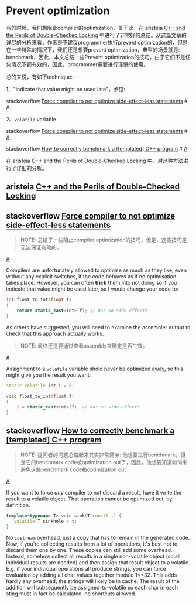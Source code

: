 # Prevent optimization

有的时候，我们想阻止compiler的optimization，关于此，在 aristeia [C++ and the Perils of Double-Checked Locking](https://www.aristeia.com/Papers/DDJ_Jul_Aug_2004_revised.pdf) 中进行了非常好的总结。从这篇文章的详尽的分析来看，作者是不建议programmer执行prevent optimization的，但是在一些特殊的情况下，我们还是想要prevent optimization，典型的场景就是: benchmark，因此，本文总结一些Prevent optimization的技巧，由于它们不是任何情况下都有效的，因此，programmer需要进行谨慎的使用。

总的来说，有如下technique:

1、"indicate that value might be used late"，参见:

stackoverflow [Force compiler to not optimize side-effect-less statements](https://stackoverflow.com/questions/1152333/force-compiler-to-not-optimize-side-effect-less-statements) # [A](https://stackoverflow.com/a/1152396)

2、`volatile` variable

stackoverflow [Force compiler to not optimize side-effect-less statements](https://stackoverflow.com/questions/1152333/force-compiler-to-not-optimize-side-effect-less-statements) # [A](https://stackoverflow.com/a/1152574)

stackoverflow [How to correctly benchmark a [templated] C++ program](https://stackoverflow.com/questions/435627/how-to-correctly-benchmark-a-templated-c-program) # [A](https://stackoverflow.com/a/439278)

在 aristeia [C++ and the Perils of Double-Checked Locking](https://www.aristeia.com/Papers/DDJ_Jul_Aug_2004_revised.pdf) 中，对这种方法进行了详细的分析。

## aristeia [C++ and the Perils of Double-Checked Locking](https://www.aristeia.com/Papers/DDJ_Jul_Aug_2004_revised.pdf) 





## stackoverflow [Force compiler to not optimize side-effect-less statements](https://stackoverflow.com/questions/1152333/force-compiler-to-not-optimize-side-effect-less-statements)

> NOTE: 总结了一些阻止compiler optimization的技巧，但是，这些技巧是无法保证有效的。

[A](https://stackoverflow.com/a/1152396)

Compilers are unfortunately allowed to optimise as much as they like, even without any explicit switches, if the code behaves as if no optimisation takes place. However, you can often **trick** them into not doing so if you indicate that value might be used later, so I would change your code to:

```cpp
int float_to_int(float f)
{
    return static_cast<int>(f); // has no side-effects
}
```

As others have suggested, you will need to examine the assemnler output to check that this approach actually works.

> NOTE: 最终还是要通过查看assembly来确定是否生效。

[A](https://stackoverflow.com/a/1152574)

Assignment to a `volatile` variable shold never be optimized away, so this might give you the result you want:

```cpp
static volatile int i = 0;

void float_to_int(float f)
{
    i = static_cast<int>(f); // has no side-effects
}
```



## stackoverflow [How to correctly benchmark a [templated] C++ program](https://stackoverflow.com/questions/435627/how-to-correctly-benchmark-a-templated-c-program)

> NOTE: 提问者的问题总结起来其实非常简单: 他想要进行benchmark，但是它的benchmark code被optimization out了，因此，他想要知道如何来避免这些benchmark code被optimization out

[A](https://stackoverflow.com/a/439278)

If you want to force *any* compiler to not discard a result, have it write the result to a volatile object. That operation cannot be optimized out, by definition.

```cpp
template<typename T> void sink(T const& t) {
   volatile T sinkhole = t;
}
```

No `iostream` overhead, just a copy that has to remain in the generated code. Now, if you're collecting results from a lot of operations, it's best not to discard them one by one. These copies can still add some overhead. Instead, somehow collect all results in a single non-volatile object (so all individual results are needed) and then assign that result object to a volatile. E.g. if your individual operations all produce strings, you can force evaluation by adding all char values together modulo 1<<32. This adds hardly any overhead; the strings will likely be in cache. The result of the addition will subsequently be assigned-to-volatile so each char in each sting must in fact be calculated, no shortcuts allowed.

